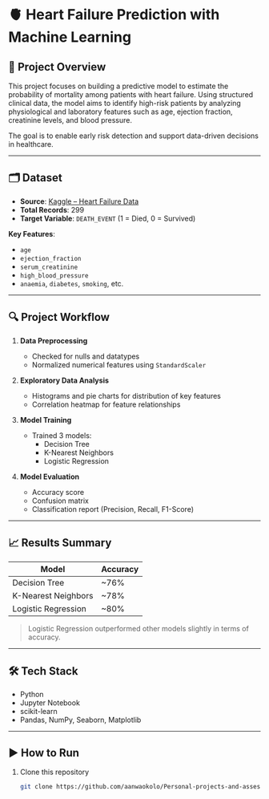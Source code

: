 # 🫀 Heart Failure Prediction with Machine Learning

## 📌 Project Overview

This project focuses on building a predictive model to estimate the probability of mortality among patients with heart failure. Using structured clinical data, the model aims to identify high-risk patients by analyzing physiological and laboratory features such as age, ejection fraction, creatinine levels, and blood pressure.

The goal is to enable early risk detection and support data-driven decisions in healthcare.

---

## 🗂️ Dataset

- **Source**: [Kaggle – Heart Failure Data](https://www.kaggle.com/datasets)
- **Total Records**: 299
- **Target Variable**: `DEATH_EVENT` (1 = Died, 0 = Survived)

**Key Features**:
- `age`
- `ejection_fraction`
- `serum_creatinine`
- `high_blood_pressure`
- `anaemia`, `diabetes`, `smoking`, etc.

---

## 🔍 Project Workflow

1. **Data Preprocessing**
   - Checked for nulls and datatypes
   - Normalized numerical features using `StandardScaler`

2. **Exploratory Data Analysis**
   - Histograms and pie charts for distribution of key features
   - Correlation heatmap for feature relationships

3. **Model Training**
   - Trained 3 models:
     - Decision Tree
     - K-Nearest Neighbors
     - Logistic Regression

4. **Model Evaluation**
   - Accuracy score
   - Confusion matrix
   - Classification report (Precision, Recall, F1-Score)

---

## 📈 Results Summary

| Model               | Accuracy |
|--------------------|----------|
| Decision Tree       | ~76%     |
| K-Nearest Neighbors | ~78%     |
| Logistic Regression | ~80%     |

> Logistic Regression outperformed other models slightly in terms of accuracy.

---

## 🛠️ Tech Stack

- Python
- Jupyter Notebook
- scikit-learn
- Pandas, NumPy, Seaborn, Matplotlib

---

## ▶️ How to Run

1. Clone this repository  
   ```bash
   git clone https://github.com/aanwaokolo/Personal-projects-and-assessments.git
